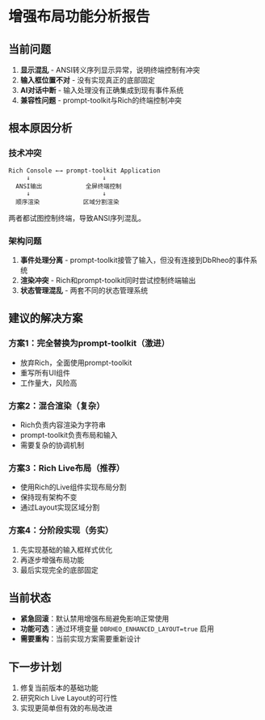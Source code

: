 # 增强布局功能分析报告

## 当前问题

1. **显示混乱** - ANSI转义序列显示异常，说明终端控制有冲突
2. **输入框位置不对** - 没有实现真正的底部固定
3. **AI对话中断** - 输入处理没有正确集成到现有事件系统
4. **兼容性问题** - prompt-toolkit与Rich的终端控制冲突

## 根本原因分析

### 技术冲突
```
Rich Console ←→ prompt-toolkit Application
     ↓                    ↓
  ANSI输出            全屏终端控制
     ↓                    ↓
  顺序渲染            区域分割渲染
```

两者都试图控制终端，导致ANSI序列混乱。

### 架构问题
1. **事件处理分离** - prompt-toolkit接管了输入，但没有连接到DbRheo的事件系统
2. **渲染冲突** - Rich和prompt-toolkit同时尝试控制终端输出
3. **状态管理混乱** - 两套不同的状态管理系统

## 建议的解决方案

### 方案1：完全替换为prompt-toolkit（激进）
- 放弃Rich，全面使用prompt-toolkit
- 重写所有UI组件
- 工作量大，风险高

### 方案2：混合渲染（复杂）
- Rich负责内容渲染为字符串
- prompt-toolkit负责布局和输入
- 需要复杂的协调机制

### 方案3：Rich Live布局（推荐）
- 使用Rich的Live组件实现布局分割
- 保持现有架构不变
- 通过Layout实现区域分割

### 方案4：分阶段实现（务实）
1. 先实现基础的输入框样式优化
2. 再逐步增强布局功能
3. 最后实现完全的底部固定

## 当前状态
- **紧急回滚**：默认禁用增强布局避免影响正常使用
- **功能可选**：通过环境变量 `DBRHEO_ENHANCED_LAYOUT=true` 启用
- **需要重构**：当前实现方案需要重新设计

## 下一步计划
1. 修复当前版本的基础功能
2. 研究Rich Live Layout的可行性
3. 实现更简单但有效的布局改进